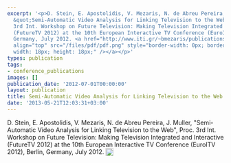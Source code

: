 ```yaml
---
excerpt: '<p>D. Stein, E. Apostolidis, V. Mezaris, N. de Abreu Pereira, J. Muller,
  &quot;Semi-Automatic Video Analysis for Linking Television to the Web&quot;, Proc.
  3rd Int. Workshop on Future Television: Making Television Integrated and Interactive
  (FutureTV 2012) at the 10th European Interactive TV Conference (EuroITV 2012), Berlin,
  Germany, July 2012. <a href="http://www.iti.gr/~bmezaris/publications/futureTV12.pdf"><img
  align="top" src="/files/pdf/pdf.png" style="border-width: 0px; border-style: solid;
  width: 18px; height: 18px;" /></a></p>'
types: publication
tags:
- conference_publications
images: []
publication_date: '2012-07-01T00:00:00'
layout: publication
title: Semi-Automatic Video Analysis for Linking Television to the Web
date: '2013-05-21T12:03:31+03:00'
---
```

<p>D. Stein, E. Apostolidis, V. Mezaris, N. de Abreu Pereira, J. Muller, &quot;Semi-Automatic Video Analysis for Linking Television to the Web&quot;, Proc. 3rd Int. Workshop on Future Television: Making Television Integrated and Interactive (FutureTV 2012) at the 10th European Interactive TV Conference (EuroITV 2012), Berlin, Germany, July 2012. <a href="http://www.iti.gr/~bmezaris/publications/futureTV12.pdf"><img align="top" src="/files/pdf/pdf.png" style="border-width: 0px; border-style: solid; width: 18px; height: 18px;" /></a></p>
